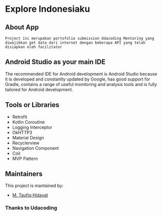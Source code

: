 # Explore Indonesiaku

## About App
    Project ini merupakan portofolio submission Udacoding Mentoring yang diwajibkan get data dari internet dengan beberapa API yang telah disiapkan oleh facilitator

## Android Studio as your main IDE
   The recommended IDE for Android development is Android Studio because it is developed and constantly updated by Google, has good support for Gradle, contains a range of useful monitoring and analysis tools and is fully tailored for Android development.


## Tools or Libraries
* Retrofit
* Kotlin Coroutine
* Logging Interceptor
* OkHTTP3
* Material Design
* Recyclerview
* Navigation Component
* Coil
* MVP Pattern


## Maintainers
This project is mantained by:
* [M. Taufiq Hidayat](http://github.com/MtaufiqH)


### Thanks to Udacoding

